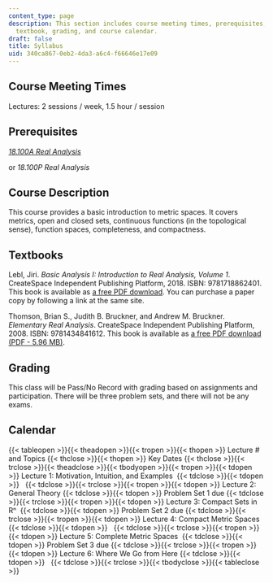 ```yaml
---
content_type: page
description: This section includes course meeting times, prerequisites, course description,
  textbook, grading, and course calendar.
draft: false
title: Syllabus
uid: 340ca867-0eb2-4da3-a6c4-f66646e17e09
---
```

## Course Meeting Times

Lectures: 2 sessions / week, 1.5 hour / session

## Prerequisites

[*18.100A Real Analysis*](https://ocw.mit.edu/courses/18-100a-introduction-to-analysis-fall-2012/)

or *18.100P Real Analysis*

## Course Description

This course provides a basic introduction to metric spaces. It covers metrics, open and closed sets, continuous functions (in the topological sense), function spaces, completeness, and compactness.

## Textbooks

Lebl, Jiri. *Basic Analysis I: Introduction to Real Analysis, Volume 1*. CreateSpace Independent Publishing Platform, 2018. ISBN: 9781718862401. This book is available as [a free PDF download](https://www.jirka.org/ra/). You can purchase a paper copy by following a link at the same site.

Thomson, Brian S., Judith B. Bruckner, and Andrew M. Bruckner. *Elementary Real Analysis*. CreateSpace Independent Publishing Platform, 2008. ISBN: 9781434841612. This book is available as [a free PDF download (PDF - 5.96 MB)](http://classicalrealanalysis.info/documents/TBB-AllChapters-Landscape.pdf). 

## Grading

This class will be Pass/No Record with grading based on assignments and participation. There will be three problem sets, and there will not be any exams.

## Calendar

{{< tableopen >}}{{< theadopen >}}{{< tropen >}}{{< thopen >}}
Lecture # and Topics
{{< thclose >}}{{< thopen >}}
Key Dates
{{< thclose >}}{{< trclose >}}{{< theadclose >}}{{< tbodyopen >}}{{< tropen >}}{{< tdopen >}}
Lecture 1: Motivation, Intuition, and Examples 
{{< tdclose >}}{{< tdopen >}}
 
{{< tdclose >}}{{< trclose >}}{{< tropen >}}{{< tdopen >}}
Lecture 2: General Theory
{{< tdclose >}}{{< tdopen >}}
Problem Set 1 due
{{< tdclose >}}{{< trclose >}}{{< tropen >}}{{< tdopen >}}
Lecture 3: Compact Sets in Rⁿ 
{{< tdclose >}}{{< tdopen >}}
Problem Set 2 due
{{< tdclose >}}{{< trclose >}}{{< tropen >}}{{< tdopen >}}
Lecture 4: Compact Metric Spaces 
{{< tdclose >}}{{< tdopen >}}
 
{{< tdclose >}}{{< trclose >}}{{< tropen >}}{{< tdopen >}}
Lecture 5: Complete Metric Spaces 
{{< tdclose >}}{{< tdopen >}}
Problem Set 3 due
{{< tdclose >}}{{< trclose >}}{{< tropen >}}{{< tdopen >}}
Lecture 6: Where We Go from Here
{{< tdclose >}}{{< tdopen >}}
 
{{< tdclose >}}{{< trclose >}}{{< tbodyclose >}}{{< tableclose >}}
